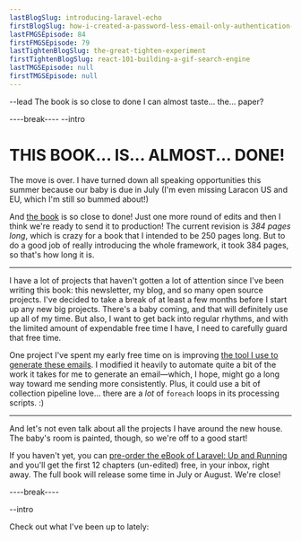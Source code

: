 ```yaml
---
lastBlogSlug: introducing-laravel-echo
firstBlogSlug: how-i-created-a-password-less-email-only-authentication-system-in-laravel
lastFMGSEpisode: 84
firstFMGSEpisode: 79
lastTightenBlogSlug: the-great-tighten-experiment
firstTightenBlogSlug: react-101-building-a-gif-search-engine
lastTMGSEpisode: null 
firstTMGSEpisode: null
---
```


--lead
The book is so close to done I can almost taste... the... paper?

----break----
--intro

# THIS BOOK... IS... ALMOST... DONE!

The move is over. I have turned down all speaking opportunities this summer because our baby is due in July (I'm even missing Laracon US and EU, which I'm still so bummed about!)

And [the book](https://laravelupandrunning.com/) is so close to done! Just one more round of edits and then I think we're ready to send it to production! The current revision is *384 pages long*, which is crazy for a book that I intended to be 250 pages long. But to do a good job of really introducing the whole framework, it took 384 pages, so that's how long it is.

----

I have a lot of projects that haven't gotten a lot of attention since I've been writing this book: this newsletter, my blog, and so many open source projects. I've decided to take a break of at least a few months before I start up any new big projects. There's a baby coming, and that will definitely use up all of my time. But also, I want to get back into regular rhythms, and with the limited amount of expendable free time I have, I need to carefully guard that free time.

One project I've spent my early free time on is improving [the tool I use to generate these emails](https://github.com/mattstauffer/markdown-rich-email-generator). I modified it heavily to automate quite a bit of the work it takes for me to generate an email&mdash;which, I hope, might go a long way toward me sending more consistently. Plus, it could use a bit of collection pipeline love... there are a *lot* of `foreach` loops in its processing scripts. :)

----

And let's not even talk about all the projects I have around the new house. The baby's room is painted, though, so we're off to a good start!

If you haven't yet, you can [pre-order the eBook of Laravel: Up and Running](http://shop.oreilly.com/product/0636920044116.do) and you'll get the first 12 chapters (un-edited) free, in your inbox, right away. The full book will release some time in July or August. We're close!

----break----

--intro

Check out what I've been up to lately:
